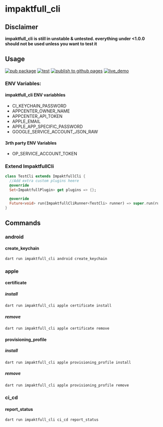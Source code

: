 # impaktfull_cli

## Disclaimer

**impaktfull_cli is still in unstable & untested. everything under <1.0.0 should not be used unless you want to test it**

## Usage

[![pub package](https://img.shields.io/pub/v/impaktfull_cli.svg)](https://pub.dartlang.org/packages/impaktfull_cli)
[![test](https://github.com/impaktfull/dart_impaktfull_cli/actions/workflows/test.yaml/badge.svg)](https://github.com/impaktfull/dart_impaktfull_cli/actions/workflows/test.yaml/badge.svg)
[![publish to github pages](https://github.com/impaktfull/dart_impaktfull_cli/actions/workflows/publish_to_githubpages.yaml/badge.svg)](https://github.com/impaktfull/dart_impaktfull_cli/actions/workflows/publish_to_githubpages.yaml/badge.svg)
[![live_demo](https://img.shields.io/badge/Live%20Demo-Available-7D64F2)](https://cli.impaktfull.com)

### ENV Variables:

#### impaktfull_cli ENV variabhles

- CI_KEYCHAIN_PASSWORD
- APPCENTER_OWNER_NAME
- APPCENTER_API_TOKEN
- APPLE_EMAIL
- APPLE_APP_SPECIFIC_PASSWORD
- GOOGLE_SERVICE_ACCOUNT_JSON_RAW

#### 3rth party ENV Variables

- OP_SERVICE_ACCOUNT_TOKEN

### Extend ImpaktfullCli

```dart
class TestCli extends ImpaktfullCli {
  //Add extra custom plugins heere
  @override
  Set<ImpaktfullPlugin> get plugins => {};

  @override
  Future<void> run(ImpaktfullCliRunner<TestCli> runner) => super.run(runner as ImpaktfullCliRunner<ImpaktfullCli>);
}
```

## Commands

### android

#### create_keychain

```bash
dart run impaktfull_cli android create_keychain
```

### apple

#### certificate

##### install

```bash
dart run impaktfull_cli apple certificate install
```

##### remove

```bash
dart run impaktfull_cli apple certificate remove
```

#### provisioning_profile

##### install

```bash
dart run impaktfull_cli apple provisioning_profile install
```

##### remove

```bash
dart run impaktfull_cli apple provisioning_profile remove
```

### ci_cd

#### report_status

```bash
dart run impaktfull_cli ci_cd report_status
```
